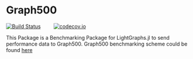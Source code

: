 # Graph500

[![Build Status](https://travis-ci.org/somil55/Graph500.jl.svg?branch=master)](https://travis-ci.org/JuliaGraphs/Graph500.jl)&nbsp;&nbsp;&nbsp;&nbsp;&nbsp;&nbsp;&nbsp;&nbsp;
[![codecov.io](http://codecov.io/github/somil55/Graph500.jl/coverage.svg?branch=master)](http://codecov.io/github/JuliaGraphs/Graph500.jl?branch=master)&nbsp;&nbsp;&nbsp;&nbsp;&nbsp;&nbsp;&nbsp;&nbsp;

This Package is a Benchmarking Package for LightGraphs.jl to send performance data to Graph500.
Graph500 benchmarking scheme could be found [here](http://graph500.org/?page_id=12) 
